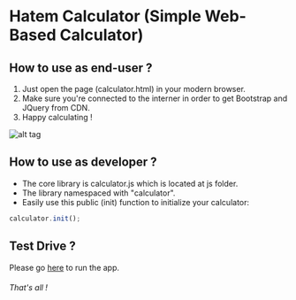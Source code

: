 # Hatem Calculator (Simple Web-Based Calculator)

## How to use as end-user ?

1. Just open the page (calculator.html) in your modern browser. 
2. Make sure you're connected to the interner in order to get Bootstrap and JQuery from CDN.
3. Happy calculating !

![alt tag](http://i.imgur.com/LnLWbyT.png)

## How to use as developer ?
- The core library is calculator.js which is located at js folder.
- The library namespaced with "calculator".
- Easily use this public (init) function to initialize your calculator:
```javascript
calculator.init();
```

## Test Drive ?
Please go [here](http://htmlpreview.github.io/?https://github.com/hatemcode/calculator/master/calculator.html) to run the app.

###### That's all !
